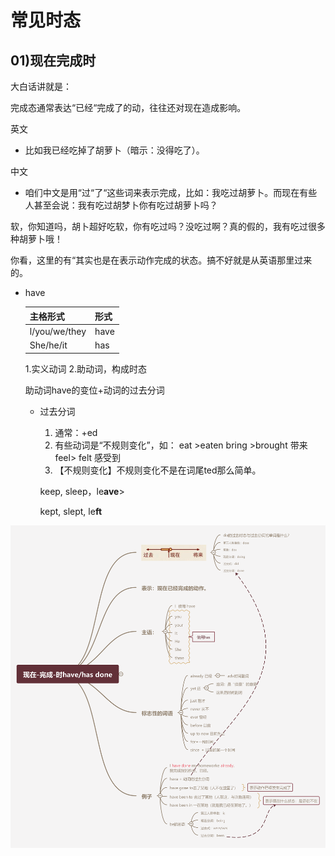 # 常见时态

## 01)现在完成时

大白话讲就是：

完成态通常表达“已经“完成了的动，往往还对现在造成影响。

英文

- 比如我已经吃掉了胡萝卜（暗示：没得吃了）。

中文

- 咱们中文是用“过“了“这些词来表示完成，比如：我吃过胡萝卜。而现在有些人甚至会说：我有吃过胡梦卜你有吃过胡萝卜吗？

软，你知道吗，胡卜超好吃软，你有吃过吗？没吃过啊？真的假的，我有吃过很多种胡萝卜哦！

你看，这里的有“其实也是在表示动作完成的状态。搞不好就是从英语那里过来的。

- have

  | 主格形式      | 形式 |
  | ------------- | ---- |
  | l/you/we/they | have |
  | She/he/it     | has  |

  1.实义动词
  2.助动词，构成时态    

  助动词have的变位+动词的过去分词  

  - 过去分词

    1. 通常：+ed
    2. 有些动词是“不规则变化”，如：
       eat >eaten
       bring  >brought 带来
       feel> felt 感受到
    3. 【不规则变化】不规则变化不是在词尾ted那么简单。

    keep, sleep，le**ave**> 

    kept, slept,    le**ft**

![时态的总结](02英语的时态.assets/时态的总结.png)
